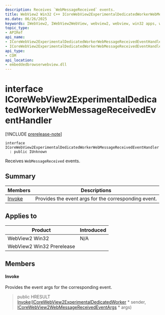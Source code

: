 ```yaml
---
description: Receives `WebMessageReceived` events.
title: WebView2 Win32 C++ ICoreWebView2ExperimentalDedicatedWorkerWebMessageReceivedEventHandler
ms.date: 06/26/2025
keywords: IWebView2, IWebView2WebView, webview2, webview, win32 apps, win32, edge, ICoreWebView2, ICoreWebView2Controller, browser control, edge html, ICoreWebView2ExperimentalDedicatedWorkerWebMessageReceivedEventHandler
topic_type: 
- APIRef
api_name:
- ICoreWebView2ExperimentalDedicatedWorkerWebMessageReceivedEventHandler
- ICoreWebView2ExperimentalDedicatedWorkerWebMessageReceivedEventHandler.Invoke
api_type:
- COM
api_location:
- embeddedbrowserwebview.dll
---
```


# interface ICoreWebView2ExperimentalDedicatedWorkerWebMessageReceivedEventHandler

[!INCLUDE [prerelease-note](../includes/prerelease-note.md)]

```
interface ICoreWebView2ExperimentalDedicatedWorkerWebMessageReceivedEventHandler
  : public IUnknown
```

Receives `WebMessageReceived` events.

## Summary

 Members                        | Descriptions
--------------------------------|---------------------------------------------
[Invoke](#invoke) | Provides the event args for the corresponding event.

## Applies to

Product                         | Introduced
--------------------------------|---------------------------------------------
WebView2 Win32            |    N/A
WebView2 Win32 Prerelease |    

## Members

#### Invoke

Provides the event args for the corresponding event.

> public HRESULT [Invoke](#invoke)([ICoreWebView2ExperimentalDedicatedWorker](icorewebview2experimentaldedicatedworker.md#icorewebview2experimentaldedicatedworker) * sender, [ICoreWebView2WebMessageReceivedEventArgs](icorewebview2webmessagereceivedeventargs.md#icorewebview2webmessagereceivedeventargs) * args)

